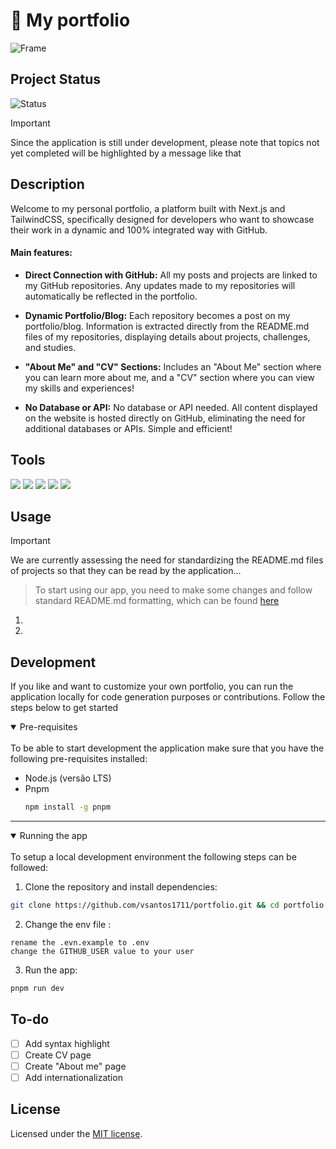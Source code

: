 # 🌊 My portfolio

![Frame](https://raw.githubusercontent.com/vsantos1711/portfolio/main/public/assets/project-example.png)

## Project Status

![Status](https://img.shields.io/static/v1?label=STATUS&message=IN%20PROGRESS&color=blue&style=for-the-badge)

> [!IMPORTANT]
> Since the application is still under development, please note that topics not yet completed will be highlighted by a message like that

## Description

Welcome to my personal portfolio, a platform built with Next.js and TailwindCSS, specifically designed for developers who want to showcase their work in a dynamic and 100% integrated way with GitHub.

#### Main features:

- **Direct Connection with GitHub:** All my posts and projects are linked to my GitHub repositories. Any updates made to my repositories will automatically be reflected in the portfolio.

- **Dynamic Portfolio/Blog:** Each repository becomes a post on my portfolio/blog. Information is extracted directly from the README.md files of my repositories, displaying details about projects, challenges, and studies.

- **"About Me" and "CV" Sections:** Includes an "About Me" section where you can learn more about me, and a "CV" section where you can view my skills and experiences!

- **No Database or API:** No database or API needed. All content displayed on the website is hosted directly on GitHub, eliminating the need for additional databases or APIs. Simple and efficient!

## Tools

[<img src="https://img.shields.io/badge/next%20js-000000?style=for-the-badge&logo=nextdotjs&logoColor=white" />](https://nextjs.org/)
[<img src="https://img.shields.io/badge/TypeScript-007ACC?style=for-the-badge&logo=typescript&logoColor=white" />](https://www.typescriptlang.org/)
[<img src="https://img.shields.io/badge/Tailwind_CSS-38B2AC?style=for-the-badge&logo=tailwind-css&logoColor=white" />](https://tailwindcss.com/)
[<img src="https://img.shields.io/badge/Vercel-242938?style=for-the-badge&logo=vercel&logoColor=white" />](https://vercel.com/)
[<img src="https://img.shields.io/badge/github-%23121011.svg?style=for-the-badge&logo=github&logoColor=white" />](https://github.com/)

## Usage

> [!IMPORTANT]
> We are currently assessing the need for standardizing the README.md files of projects so that they can be read by the application...

> To start using our app, you need to make some changes and follow standard README.md formatting, which can be found [here](https://github.com/vsantos1711/useful-things)

1.
2.

## Development

If you like and want to customize your own portfolio, you can run the application locally for code generation purposes or contributions. Follow the steps below to get started

<details open><summary> Pre-requisites </summary> <br />
To be able to start development the application make sure that you have the following pre-requisites installed:

- Node.js (versão LTS)
- Pnpm
  ```bash
  npm install -g pnpm
  ```
  
---
</details>

<details open><summary> Running the app </summary> <br />
To setup a local development environment the following steps can be followed:

1. Clone the repository and install dependencies:

```bash
git clone https://github.com/vsantos1711/portfolio.git && cd portfolio && pnpm install
```

2. Change the env file :

```
rename the .evn.example to .env
change the GITHUB_USER value to your user
```

3. Run the app:

```bash
pnpm run dev
```

</details>

## To-do

- [ ] Add syntax highlight
- [ ] Create CV page
- [ ] Create "About me" page
- [ ] Add internationalization

## License

Licensed under the [MIT license](https://github.com/vsantos1711/portfolio/blob/main/LICENSE.md).
